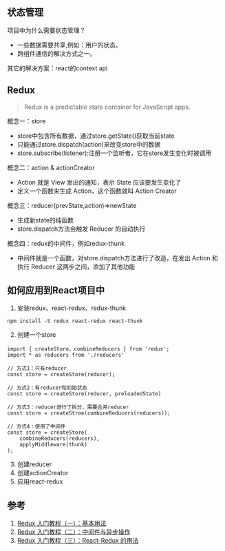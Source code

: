 ## 状态管理

项目中为什么需要状态管理？
- 一些数据需要共享,例如：用户的状态。
- 跨组件通信的解决方式之一。

其它的解决方案：react的context api

## Redux
>Redux is a predictable state container for JavaScript apps.

概念一：store
- store中包含所有数据，通过store.getState()获取当前state
- 只能通过store.dispatch(action)来改变store中的数据
- store.subscribe(listener):注册一个监听者，它在store发生变化时被调用

概念二：action & actionCreator
- Action 就是 View 发出的通知，表示 State 应该要发生变化了
- 定义一个函数来生成 Action，这个函数就叫 Action Creator

概念三：reducer(prevState,action)=>newState
- 生成新state的纯函数
- store.dispatch方法会触发 Reducer 的自动执行

概念四：redux的中间件，例如redux-thunk
- 中间件就是一个函数，对store.dispatch方法进行了改造，在发出 Action 和执行 Reducer 这两步之间，添加了其他功能

## 如何应用到React项目中
1. 安装redux、react-redux、redux-thunk
```
npm install -S redux react-redux react-thunk
```
2. 创建一个store
```
import { createStore，combineReducers } from 'redux';
import * as reducers from './reducers'

// 方式1：只有reducer
const store = createStore(reducer);

// 方式2：有reducer和初始状态
const store = createStore(reducer, preloadedState)

// 方式3：reducer进行了拆分，需要合并reducer
const store = createStroe(combineReducers(reducers));

// 方式4：使用了中间件
const store = createStore(
    combineReducers(reducers),
    applyMiddleware(thunk)
);

```
3. 创建reducer
4. 创建actionCreator
5. 应用react-redux



## 参考
1. [Redux 入门教程（一）：基本用法](http://www.ruanyifeng.com/blog/2016/09/redux_tutorial_part_one_basic_usages.html)
2. [Redux 入门教程（二）：中间件与异步操作](http://www.ruanyifeng.com/blog/2016/09/redux_tutorial_part_two_async_operations.html)
3. [Redux 入门教程（三）：React-Redux 的用法](http://www.ruanyifeng.com/blog/2016/09/redux_tutorial_part_three_react-redux.html)